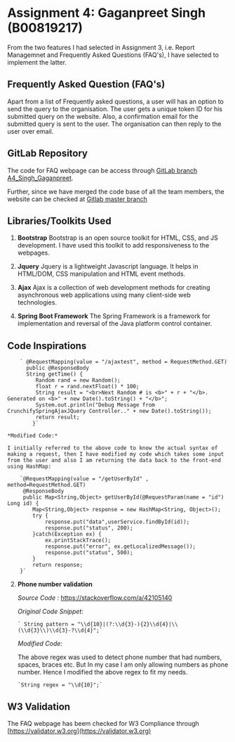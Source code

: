 # Assignment 4: Gaganpreet Singh (B00819217)

From the two features I had selected in Assignment 3, i.e. Report Managemnet and Frequently Asked Questions (FAQ's), I have selected to implement the latter.

## Frequently Asked Question (FAQ's)
Apart from a list of Frequently asked questions, a user will has an option to send the query to the organisation. 
The user gets a unique token ID for his submitted query on the website. Also, a confirmation email for the submitted query is sent to the user.
The organisation can then reply to the user over email.

## GitLab Repository

The code for FAQ webpage can be access through [GitLab branch A4_Singh_Gaganpreet](https://git.cs.dal.ca/mahagaokar/Group14_TechGoons/tree/A4_Singh_Gaganpreet).

Further, since we have merged the code base of all the team members, the website can be checked at [Gitlab master branch](https://git.cs.dal.ca/mahagaokar/Group14_TechGoons/tree/master)
 
## Libraries/Toolkits Used
 1. **Bootstrap**
    Bootstrap is an open source toolkit for HTML, CSS, and JS development. I have used this toolkit to add responsiveness to the webpages.

 2. **Jquery**
    Jquery is a lightweight Javascript language. It helps in HTML/DOM, CSS manipulation and HTML event methods. 

 3. **Ajax**
    Ajax is a collection of web development methods for creating asynchronous web applications using many client-side web technologies.

 4. **Spring Boot Framework**
    The Spring Framework is a framework for implementation and reversal of the Java platform control container.

## Code Inspirations

		` @RequestMapping(value = "/ajaxtest", method = RequestMethod.GET)
          public @ResponseBody
          String getTime() {
             Random rand = new Random();
             float r = rand.nextFloat() * 100;
             String result = "<br>Next Random # is <b>" + r + "</b>. Generated on <b>" + new Date().toString() + "</b>";
             System.out.println("Debug Message from CrunchifySpringAjaxJQuery Controller.." + new Date().toString());
             return result;
            }`
		
	*Modified Code:*
	
	I initially referred to the above code to know the actual syntax of making a request, then I have modified my code which takes some input from the user and also I am returning the data back to the front-end using HashMap:

	    `@RequestMapping(value = "/getUserById" , method=RequestMethod.GET)
	     @ResponseBody
	     public Map<String,Object> getUserById(@RequestParam(name = "id") Long id) {
		    Map<String,Object> response = new HashMap<String, Object>();
		    try {
			    response.put("data",userService.findById(id));
			    response.put("status", 200);
	    	}catch(Exception ex) {
			    ex.printStackTrace();
			    response.put("error", ex.getLocalizedMessage());
			    response.put("status", 500);
		    }
		    return response;
	    }`

 2. **Phone number validation** 
	 
    *Source Code :* https://stackoverflow.com/a/42105140
	
    *Original Code Snippet:* 

		` String pattern = "\\d{10}|(?:\\d{3}-){2}\\d{4}|\\(\\d{3}\\)\\d{3}-?\\d{4}";`
	
	*Modified Code:*
	
	The above regex was used to detect phone number that had numbers, spaces, braces etc. But In my case I am only allowing numbers as phone number. Hence I modified the above regex to fit my needs.
	
	    `String regex = "\\d{10}";`
	    
	

    
## W3 Validation

The FAQ webpage has beem checked for W3 Compliance through [https://validator.w3.org](https://validator.w3.org)
